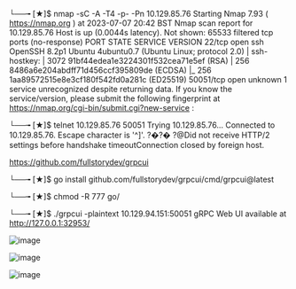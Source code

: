 └──╼ [★]$ nmap -sC -A -T4 -p- -Pn 10.129.85.76
Starting Nmap 7.93 ( https://nmap.org ) at 2023-07-07 20:42 BST
Nmap scan report for 10.129.85.76
Host is up (0.0044s latency).
Not shown: 65533 filtered tcp ports (no-response)
PORT      STATE SERVICE VERSION
22/tcp    open  ssh     OpenSSH 8.2p1 Ubuntu 4ubuntu0.7 (Ubuntu Linux; protocol 2.0)
| ssh-hostkey: 
|   3072 91bf44edea1e3224301f532cea71e5ef (RSA)
|   256 8486a6e204abdff71d456ccf395809de (ECDSA)
|_  256 1aa89572515e8e3cf180f542fd0a281c (ED25519)
50051/tcp open  unknown
1 service unrecognized despite returning data. If you know the service/version, please submit the following fingerprint at https://nmap.org/cgi-bin/submit.cgi?new-service :


└──╼ [★]$ telnet 10.129.85.76 50051
Trying 10.129.85.76...
Connected to 10.129.85.76.
Escape character is '^]'.
?�?� ?@Did not receive HTTP/2 settings before handshake timeoutConnection closed by foreign host.

https://github.com/fullstorydev/grpcui

└──╼ [★]$ go install github.com/fullstorydev/grpcui/cmd/grpcui@latest

└──╼ [★]$ chmod -R 777 go/

└──╼ [★]$ ./grpcui -plaintext 10.129.94.151:50051
gRPC Web UI available at http://127.0.0.1:32953/


![image](https://github.com/Rogue-1/HTB/assets/105310322/1798d19a-54b0-47d8-8efa-4114f991063c)

![image](https://github.com/Rogue-1/HTB/assets/105310322/e08a1923-efe7-4dcc-81f0-d6052dcd9eca)

![image](https://github.com/Rogue-1/HTB/assets/105310322/6a096f4e-55c8-41a7-b58a-7a4ca47692dd)

